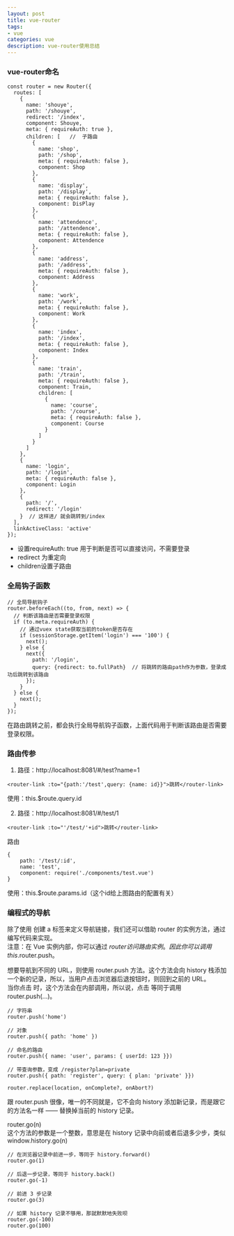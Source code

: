 ```yaml
---
layout: post
title: vue-router
tags:
- vue
categories: vue
description: vue-router使用总结
---
```


<!-- more -->
### vue-router命名
```
const router = new Router({
  routes: [
    {
      name: 'shouye',
      path: '/shouye',
      redirect: '/index',
      component: Shouye,
      meta: { requireAuth: true },
      children: [   //  子路由
        {
          name: 'shop',
          path: '/shop',
          meta: { requireAuth: false },
          component: Shop
        },
        {
          name: 'display',
          path: '/display',
          meta: { requireAuth: false },
          component: DisPlay
        },
        {
          name: 'attendence',
          path: '/attendence',
          meta: { requireAuth: false },
          component: Attendence
        },
        {
          name: 'address',
          path: '/address',
          meta: { requireAuth: false },
          component: Address
        },
        {
          name: 'work',
          path: '/work',
          meta: { requireAuth: false },
          component: Work
        },
        {
          name: 'index',
          path: '/index',
          meta: { requireAuth: false },
          component: Index
        },
        {
          name: 'train',
          path: '/train',
          meta: { requireAuth: false },
          component: Train,
          children: [
            {
              name: 'course',
              path: '/course',
              meta: { requireAuth: false },
              component: Course
            }
          ]
        }
      ]
    },
    {
      name: 'login',
      path: '/login',
      meta: { requireAuth: false },
      component: Login
    },
    {
      path: '/',
      redirect: '/login'
    }  // 这样进/ 就会跳转到/index
  ],
  linkActiveClass: 'active'
});
```
- 设置requireAuth: true 用于判断是否可以直接访问，不需要登录
- redirect 为重定向
- children设置子路由
### 全局钩子函数
```
// 全局导航钩子
router.beforeEach((to, from, next) => {
  // 判断该路由是否需要登录权限
  if (to.meta.requireAuth) {
    // 通过vuex state获取当前的token是否存在
    if (sessionStorage.getItem('login') === '100') {
      next();
    } else {
      next({
        path: '/login',
        query: {redirect: to.fullPath}  // 将跳转的路由path作为参数，登录成功后跳转到该路由
      });
    }
  } else {
    next();
  }
});
```
在路由跳转之前，都会执行全局导航钩子函数，上面代码用于判断该路由是否需要登录权限。

### 路由传参
1. 路径：http://localhost:8081/#/test?name=1

```
<router-link :to="{path:'/test',query: {name: id}}">跳转</router-link>
```
使用：this.$route.query.id

2. 路径：http://localhost:8081/#/test/1

```
<router-link :to="'/test/'+id">跳转</router-link>
```

路由

```
{
    path: '/test/:id',
    name: 'test',
    component: require('./components/test.vue')
}
```
使用：this.$route.params.id（这个id给上图路由的配置有关）

### 编程式的导航
除了使用 <router-link> 创建 a 标签来定义导航链接，我们还可以借助 router 的实例方法，通过编写代码来实现。<br>
注意：在 Vue 实例内部，你可以通过 $router 访问路由实例。因此你可以调用 this.$router.push。

想要导航到不同的 URL，则使用 router.push 方法。这个方法会向 history 栈添加一个新的记录，所以，当用户点击浏览器后退按钮时，则回到之前的 URL。<br>
当你点击 <router-link> 时，这个方法会在内部调用，所以说，点击 <router-link :to="..."> 等同于调用 router.push(...)。

```angularjs
// 字符串
router.push('home')

// 对象
router.push({ path: 'home' })

// 命名的路由
router.push({ name: 'user', params: { userId: 123 }})

// 带查询参数，变成 /register?plan=private
router.push({ path: 'register', query: { plan: 'private' }})
```

```angularjs
router.replace(location, onComplete?, onAbort?)
```
跟 router.push 很像，唯一的不同就是，它不会向 history 添加新记录，而是跟它的方法名一样 —— 替换掉当前的 history 记录。

router.go(n)<br>
这个方法的参数是一个整数，意思是在 history 记录中向前或者后退多少步，类似 window.history.go(n)
```angularjs
// 在浏览器记录中前进一步，等同于 history.forward()
router.go(1)

// 后退一步记录，等同于 history.back()
router.go(-1)

// 前进 3 步记录
router.go(3)

// 如果 history 记录不够用，那就默默地失败呗
router.go(-100)
router.go(100)
```

